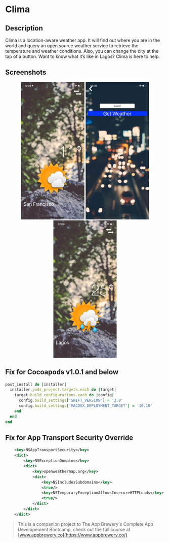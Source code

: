 # Clima

## Description

Clima is a location-aware weather app. It will find out where you are in the world and query an open source weather service to retrieve the temperature and weather conditions. Also, you can change the city at the tap of a button. Want to know what it’s like in Lagos? Clima is here to help. 

<!-- ## External Libraries

* [Alamofire](https://cocoapods.org/pods/Alamofire) - Used for making HTTP requests
* [SVProgressHUD](https://cocoapods.org/pods/SVProgressHUD) -  For displaying the progress of an ongoing task 
* [SwiftyJSON](https://cocoapods.org/pods/SwiftyJSON) - Used for parsing Json -->

## Screenshots
<div align="center">
<img src="art/ScreenShot1.png" width="200px" />
<img src="art/ScreenShot2.png" width="200px" />
<img src="art/ScreenShot3.png" width="200px" />
</div>


## Fix for Cocoapods v1.0.1 and below

```ruby
post_install do |installer|
  installer.pods_project.targets.each do |target|
    target.build_configurations.each do |config|
      config.build_settings['SWIFT_VERSION'] = '3.0'
      config.build_settings['MACOSX_DEPLOYMENT_TARGET'] = '10.10'
    end
  end
end
```

## Fix for App Transport Security Override

```XML
	<key>NSAppTransportSecurity</key>
	<dict>
		<key>NSExceptionDomains</key>
		<dict>
			<key>openweathermap.org</key>
			<dict>
				<key>NSIncludesSubdomains</key>
				<true/>
				<key>NSTemporaryExceptionAllowsInsecureHTTPLoads</key>
				<true/>
			</dict>
		</dict>
	</dict>
```

>This is a companion project to The App Brewery's Complete App Developement Bootcamp, check out the full course at [www.appbrewery.co](https://www.appbrewery.co/)

